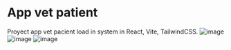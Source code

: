# App vet patient
Proyect app vet pacient load in system in React, Vite, TailwindCSS.
![image](https://github.com/FedeOrefici/app_vet_patient_load/assets/86120837/5f202971-7ee8-41a2-9b04-c55e0c31b63e)
![image](https://github.com/FedeOrefici/app_vet_patient_load/assets/86120837/b025226d-b722-41e9-ad6c-96273e28bf00)
![image](https://github.com/FedeOrefici/app_vet_patient_load/assets/86120837/bba32fdb-123f-42a2-a246-990d2147fcef)
